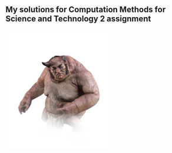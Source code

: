 ## My solutions for Computation Methods for Science and Technology 2 assignment

![alt text](https://raw.githubusercontent.com/jakubowiczish/mownit/master/bubu.png)

